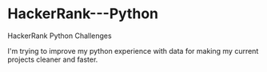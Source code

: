 # HackerRank---Python
HackerRank Python Challenges

I'm trying to improve my python experience with data for making my current projects cleaner and faster.
